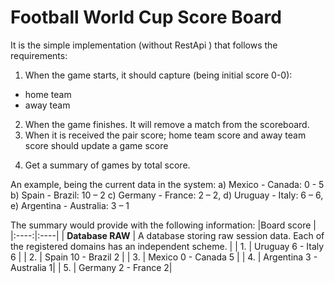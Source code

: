 # Football World Cup Score Board

It is the simple implementation (without RestApi ) that follows the requirements:

1) When the game starts, it should capture (being initial score 0-0):
  * home team 
  * away team 
2) When the game finishes. It will remove a match from the scoreboard.
3) When it is received the pair score; home team score and away team score should update a game      score
4. Get a summary of games by total score.

An example, being the current data in the system:
 a) Mexico - Canada: 0 - 5
 b) Spain - Brazil: 10 – 2
 c) Germany - France: 2 – 2,
 d) Uruguay - Italy: 6 – 6,
 e) Argentina - Australia: 3 – 1


The summary would provide with the following information:
|Board score |
|:----:|:----|
| **Database RAW**  |  A database storing raw session data. Each of the registered domains has an independent scheme.   |
 | 1. | Uruguay 6 - Italy 6 |
 | 2. | Spain 10 - Brazil 2 |
 | 3. | Mexico 0 - Canada 5 |
 | 4. | Argentina 3 - Australia 1|
 | 5. | Germany 2 - France 2|
